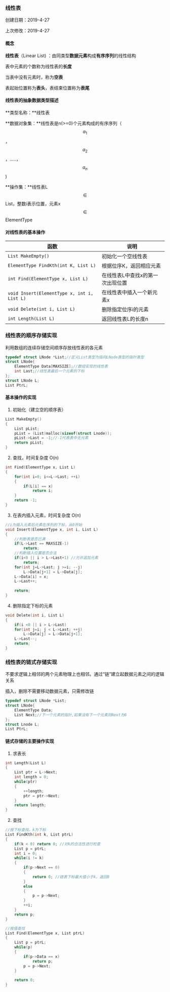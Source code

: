 ### 线性表

创建日期：2019-4-27

上次修改：2019-4-27



#### 概念

**线性表**（Linear List) ：由同类型**数据元素**构成**有序序列**的线性结构

表中元素的个数称为线性表的**长度**

当表中没有元素时，称为**空表**

表起始位置称为**表头**，表结束位置称为**表尾**



#### 线性表的抽象数据类型描述

**类型名称：**线性表

**数据对象集：**线性表是n(>=0)个元素构成的有序序列（$$a_1$$，$$a_2$$，.....，$$a_n$$)

**操作集：**线性表L $$\in$$ List，整数i表示位置，元素x $$\in​$$ ElementType



#### 对线性表的基本操作

| 函数                                        | 说明                             |
| ------------------------------------------- | -------------------------------- |
| `List MakeEmpty()`                          | 初始化一个空线性表               |
| `ElementType FindKth(int K, List L)`        | 根据位序K，返回相应元素          |
| `int Find(ElementType x, List L)`           | 在线性表L中查找x的第一次出现位置 |
| `void Insert(ElementType x, int i, List L)` | 在线性表中插入一个新元素x        |
| `void Delete(int i, List L)`                | 删除指定位序i的元素              |
| `int Length(List L)`                        | 返回线性表L的长度n               |



### 线性表的顺序存储实现

利用数组的连续存储空间顺序存放线性表的各元素

```c
typedef struct LNode *List;//定义List类型为指向LNode类型的指针类型
struct LNode{
    ElementType Data[MAXSIZE];//数组实现的线性表
    int Last;//线性表最后一个元素的下标
};
struct LNode L;
List PtrL;
```



#### 基本操作的实现

1. 初始化（建立空的顺序表）

```c
List MakeEmpty()
{
    List pList;
    pList = (List)malloc(sizeof(struct Lnode));
    pList->Last = -1;//-1代表表中无元素
    return pList;
}
```

2. 查找，时间复杂度 O(n)

```c
int Find(ElementType x, List L)
{
    for(int i=0; i<=L->Last; ++i)
    {
        if(L[i] == x)
            return i;
    }
    return -1;
}
```

3. 在表内插入元素，时间复杂度 O(n)

```c
//i为插入元素后元素在序列的下标，从0开始
void Insert(ElementType x, int i, List L)
{
    //判断表是否已满
    if(L->Last == MAXSIZE-1)
    	return;
    //判断插入位置是否合法
    if(i<0 || i > L->Last+1) //允许追加元素
        return;
    for(int j=L->Last; j >=i; --j)
        L->Data[j+1] = L->Data[j];
    L->Data[i] = x;
    L->Last++;
    
    return;	
}
```

4. 删除指定下标的元素

```c
void Delete(int i, List L)
{
    if(i <0 || i > L->Last)
    for(int j=i; j < L->Last; ++j)
    	L->Data[j] = L->Data[j+1];
    L->Last--;
    return;
}
```



### 线性表的链式存储实现

不要求逻辑上相邻的两个元素物理上也相邻。通过“链”建立起数据元素之间的逻辑关系

插入，删除不需要移动数据元素，只需修改链

```c
typedef struct LNode *List;
struct LNode{
    ElementType Data;
    List Next;//下一个元素的指针,如果没有下一个元素则Next为0
};
struct Lnode L;
List PtrL;
```



#### 链式存储的主要操作实现

1. 求表长

```c
int Length(List L)
{
    List ptr = L->Next;
    int length = 0;
	while(ptr)
    {
        ++length;
        ptr = ptr->Next;
    }
    return length;
}
```

2. 查找

```c
//按下标查找，k为下标
List FindKth(int k, List ptrL)
{
    if(k < 0) return 0; //对k的合法性进行检查
    List p = ptrL;
	int i = 0;
	while(i != k)
	{
        if(p->Next == 0)
        {
            return 0; //链表下标最大值小于k，返回0
        }
        else
        {
            p = p->Next;
        }
        ++i;
	}
    return p;
}
```

```c
//按值查找
List Find(ElementType x, List ptrL)
{
    List p = ptrL;
    while(p)
    {
        if(p->Data == x)
            return p;
        p = p->Next;
    }
    
    return 0;
}
```

